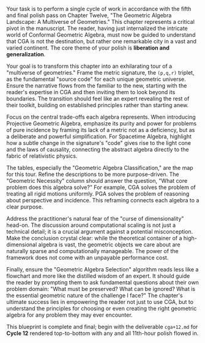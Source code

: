 Your task is to perform a single cycle of work in accordance with the fifth and final polish pass on Chapter Twelve, "The Geometric Algebra Landscape: A Multiverse of Geometries." This chapter represents a critical pivot in the manuscript. The reader, having just internalized the intricate world of Conformal Geometric Algebra, must now be guided to understand that CGA is not the destination, but rather one remarkable city in a vast and varied continent. The core theme of your polish is **liberation and generalization**.

Your goal is to transform this chapter into an exhilarating tour of a "multiverse of geometries." Frame the metric signature, the `(p,q,r)` triplet, as the fundamental "source code" for each unique geometric universe. Ensure the narrative flows from the familiar to the new, starting with the reader's expertise in CGA and then inviting them to look beyond its boundaries. The transition should feel like an expert revealing the rest of their toolkit, building on established principles rather than starting anew.

Focus on the central trade-offs each algebra represents. When introducing Projective Geometric Algebra, emphasize its purity and power for problems of pure incidence by framing its lack of a metric not as a deficiency, but as a deliberate and powerful simplification. For Spacetime Algebra, highlight how a subtle change in the signature's "code" gives rise to the light cone and the laws of causality, connecting the abstract algebra directly to the fabric of relativistic physics.

The tables, especially the "Geometric Algebra Classification," are the map for this tour. Refine the descriptions to be more purpose-driven. The "Geometric Necessity" column should answer the question, "What core problem does this algebra solve?" For example, CGA solves the problem of treating all rigid motions uniformly. PGA solves the problem of reasoning about perspective and incidence. This reframing connects each algebra to a clear purpose.

Address the practitioner's natural fear of the "curse of dimensionality" head-on. The discussion around computational scaling is not just a technical detail; it is a crucial argument against a potential misconception. Make the conclusion crystal clear: while the theoretical container of a high-dimensional algebra is vast, the geometric objects we care about are naturally sparse and computationally manageable. The power of the framework does not come with an unpayable performance cost.

Finally, ensure the "Geometric Algebra Selection" algorithm reads less like a flowchart and more like the distilled wisdom of an expert. It should guide the reader by prompting them to ask fundamental questions about their own problem domain: "What must be preserved? What can be ignored? What is the essential geometric nature of the challenge I face?" The chapter's ultimate success lies in empowering the reader not just to use CGA, but to understand the principles for choosing or even creating the right geometric algebra for any problem they may ever encounter.

This blueprint is complete and final; begin with the deliverable `cga+12.md` for **Cycle 12** rendered top-to-bottom with any and all 11th-hour polish flowed in.
